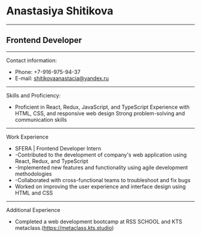 # Anastasiya Shitikova
********
## Frontend Developer
********
Contact information:
* Phone: +7-916-975-94-37
* E-mail: shitikovaanastacia@yandex.ru
********
Skills and Proficiency:


* Proficient in React, Redux, JavaScript, and TypeScript
Experience with HTML, CSS, and responsive web design
Strong problem-solving and communication skills
**********
 Work Experience
* SFERA | Frontend Developer Intern
* -Contributed to the development of company's web application using React, Redux, and TypeScript
* -Implemented new features and functionality using agile development methodologies
* -Collaborated with cross-functional teams to troubleshoot and fix bugs
* Worked on improving the user experience and interface design using HTML and CSS
* ********
 Additional Experience

* Completed a web development bootcamp at RSS SCHOOL and KTS metaclass.(https://metaclass.kts.studio)

